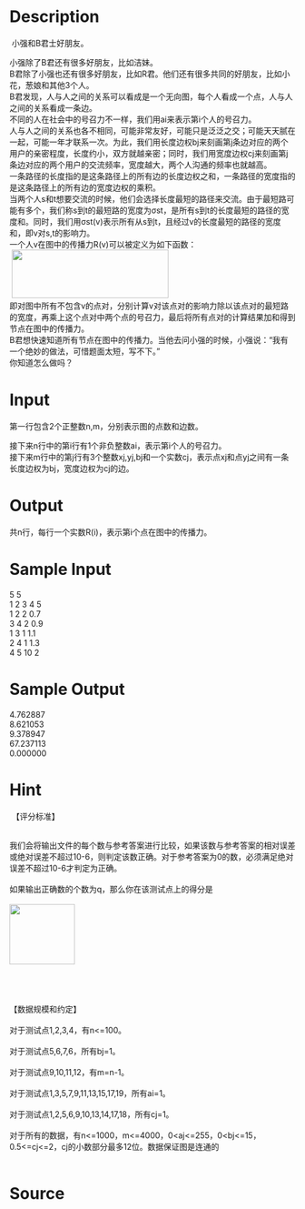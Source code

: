 
# Description

<div class="content"><p> 小强和B君士好朋友。 </p>
<div>小强除了B君还有很多好朋友，比如洁妹。 </div>
<div>B君除了小强也还有很多好朋友，比如R君。他们还有很多共同的好朋友，比如小花，葱娘和其他3个人。 </div>
<div>B君发现，人与人之间的关系可以看成是一个无向图，每个人看成一个点，人与人之间的关系看成一条边。 </div>
<div>不同的人在社会中的号召力不一样，我们用ai来表示第i个人的号召力。 </div>
<div>人与人之间的关系也各不相同，可能非常友好，可能只是泛泛之交；可能天天腻在一起，可能一年才联系一次。为此，我们用长度边权bj来刻画第j条边对应的两个用户的亲密程度，长度约小，双方就越亲密；同时，我们用宽度边权cj来刻画第j条边对应的两个用户的交流频率，宽度越大，两个人沟通的频率也就越高。 </div>
<div>一条路径的长度指的是这条路径上的所有边的长度边权之和，一条路径的宽度指的是这条路径上的所有边的宽度边权的乘积。 </div>
<div>当两个人s和t想要交流的时候，他们会选择长度最短的路径来交流。由于最短路可能有多个，我们称s到t的最短路的宽度为σst，是所有s到t的长度最短的路径的宽度和。同时，我们用σst(v)表示所有从s到t，且经过v的长度最短的路径的宽度和，即v对s,t的影响力。 </div>
<div>一个人v在图中的传播力R(v)可以被定义为如下函数： </div>
<div> <img src="source/bzoj/4055/img/aHR0cHM6Ly9seWRzeS5jb20vSnVkZ2VPbmxpbmUvdXBsb2FkLzIwMTUwNS8xLkpQRw==.JPG" width="276" height="85" alt=""/></div>
<div>即对图中所有不包含v的点对，分别计算v对该点对的影响力除以该点对的最短路的宽度，再乘上这个点对中两个点的号召力，最后将所有点对的计算结果加和得到节点在图中的传播力。 </div>
<div>B君想快速知道所有节点在图中的传播力。当他去问小强的时候，小强说：“我有一个绝妙的做法，可惜题面太短，写不下。” </div>
<div>你知道怎么做吗？ </div></div>

# Input

<div class="content"><p>第一行包含2个正整数n,m，分别表示图的点数和边数。 </p>
<div>接下来n行中的第i行有1个非负整数ai，表示第i个人的号召力。 </div>
<div>接下来m行中的第j行有3个整数xj,yj,bj和一个实数cj，表示点xj和点yj之间有一条长度边权为bj，宽度边权为cj的边。 </div></div>

# Output

<div class="content"><p>共n行，每行一个实数R(i)，表示第i个点在图中的传播力。 </p></div>

# Sample Input

<div class="content"><span class="sampledata">5 5<br/>
1 2 3 4 5<br/>
1 2 2 0.7<br/>
3 4 2 0.9<br/>
1 3 1 1.1<br/>
2 4 1 1.3<br/>
4 5 10 2</span></div>

# Sample Output

<div class="content"><span class="sampledata">4.762887<br/>
8.621053<br/>
9.378947<br/>
67.237113<br/>
0.000000</span></div>

# Hint

<div class="content"><p></p><p> 【评分标准】 </p><br/>
<div>我们会将输出文件的每个数与参考答案进行比较，如果该数与参考答案的相对误差或绝对误差不超过10-6，则判定该数正确。对于参考答案为0的数，必须满足绝对误差不超过10-6才判定为正确。 </div><br/>
<div>如果输出正确数的个数为q，那么你在该测试点上的得分是 </div><br/>
<div><img src="source/bzoj/4055/img/aHR0cHM6Ly9seWRzeS5jb20vSnVkZ2VPbmxpbmUvdXBsb2FkLzIwMTUwNS8yLkpQRw==.JPG" width="115" height="106" alt=""/></div><br/>
<div> </div><br/>
<div></div><br/>
<div>【数据规模和约定】 </div><br/>
<div>对于测试点1,2,3,4，有n&lt;=100。 </div><br/>
<div>对于测试点5,6,7,6，所有bj=1。 </div><br/>
<div>对于测试点9,10,11,12，有m=n-1。 </div><br/>
<div>对于测试点1,3,5,7,9,11,13,15,17,19，所有ai=1。 </div><br/>
<div>对于测试点1,2,5,6,9,10,13,14,17,18，所有cj=1。 </div><br/>
<div>对于所有的数据，有n&lt;=1000，m&lt;=4000，0&lt;aj&lt;=255，0&lt;bj&lt;=15，0.5&lt;=cj&lt;=2，cj的小数部分最多12位。数据保证图是连通的</div><br/>
<div></div><p></p></div>

# Source

<div class="content"><p><a href="problemset.php?search="></a></p></div>

